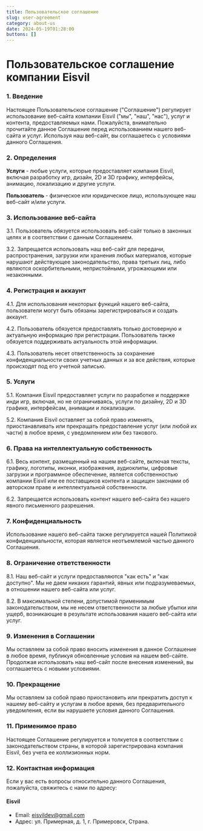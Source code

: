 ```yaml
---
title: Пользовательское соглашение
slug: user-agreement
category: about-us
date: 2024-05-19T01:28:00
buttons: []
---
```

# Пользовательское соглашение компании Eisvil

### 1. Введение

Настоящее Пользовательское соглашение ("Соглашение") регулирует использование веб-сайта компании Eisvil ("мы", "наш", "нас"), услуг и контента, предоставляемых нами. Пожалуйста, внимательно прочитайте данное Соглашение перед использованием нашего веб-сайта и услуг. Используя наш веб-сайт, вы соглашаетесь с условиями данного Соглашения.



### 2. Определения

**Услуги** - любые услуги, которые предоставляет компания Eisvil, включая разработку игр, дизайн, 2D и 3D графику, интерфейсы, анимацию, локализацию и другие услуги.

**Пользователь** - физическое или юридическое лицо, использующее наш веб-сайт и/или услуги.



### 3. Использование веб-сайта

3.1. Пользователь обязуется использовать веб-сайт только в законных целях и в соответствии с данным Соглашением.

3.2. Запрещается использовать наш веб-сайт для передачи, распространения, загрузки или хранения любых материалов, которые нарушают действующее законодательство, права третьих лиц, либо являются оскорбительными, непристойными, угрожающими или незаконными.



### 4. Регистрация и аккаунт

4.1. Для использования некоторых функций нашего веб-сайта, пользователи могут быть обязаны зарегистрироваться и создать аккаунт.

4.2. Пользователь обязуется предоставлять только достоверную и актуальную информацию при регистрации. Пользователь также обязуется поддерживать актуальность этой информации.

4.3. Пользователь несет ответственность за сохранение конфиденциальности своих учетных данных и за все действия, которые происходят под его учетной записью.



### 5. Услуги

5.1. Компания Eisvil предоставляет услуги по разработке и поддержке инди игр, включая, но не ограничиваясь, услуги по дизайну, 2D и 3D графике, интерфейсам, анимации и локализации.

5.2. Компания Eisvil оставляет за собой право изменять, приостанавливать или прекращать предоставление услуг (или любой их части) в любое время, с уведомлением или без такового.



### 6. Права на интеллектуальную собственность

6.1. Весь контент, размещенный на нашем веб-сайте, включая тексты, графику, логотипы, иконки, изображения, аудиоклипы, цифровые загрузки и программное обеспечение, является собственностью компании Eisvil или ее поставщиков контента и защищен законами об авторском праве и интеллектуальной собственности.

6.2. Запрещается использовать контент нашего веб-сайта без нашего явного письменного разрешения.



### 7. Конфиденциальность

Использование нашего веб-сайта также регулируется нашей Политикой конфиденциальности, которая является неотъемлемой частью данного Соглашения.



### 8. Ограничение ответственности

8.1. Наш веб-сайт и услуги предоставляются "как есть" и "как доступно". Мы не даем никаких гарантий, явных или подразумеваемых, в отношении нашего веб-сайта или услуг.

8.2. В максимальной степени, допустимой применимым законодательством, мы не несем ответственности за любые убытки или ущерб, возникающие в результате использования нашего веб-сайта или услуг.



### 9. Изменения в Соглашении

Мы оставляем за собой право вносить изменения в данное Соглашение в любое время, публикуя обновленные условия на нашем веб-сайте. Продолжая использовать наш веб-сайт после внесения изменений, вы соглашаетесь с новыми условиями.



### 10. Прекращение

Мы оставляем за собой право приостановить или прекратить доступ к нашему веб-сайту и услугам в любое время, без предварительного уведомления, если вы нарушаете условия данного Соглашения.



### 11. Применимое право

Настоящее Соглашение регулируется и толкуется в соответствии с законодательством страны, в которой зарегистрирована компания Eisvil, без учета ее коллизионных норм.



### 12. Контактная информация

Если у вас есть вопросы относительно данного Соглашения, пожалуйста, свяжитесь с нами по адресу:

#### Eisvil

* Email: [eisvildev@gmail.com](mailto:eisvildev@gmail.com)
* Адрес: ул. Примерная, д. 1, г. Примеровск, Страна.
